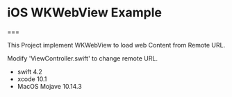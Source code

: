 # iOS WKWebView Example
===

This Project implement WKWebView to load web Content from Remote URL.

Modify 'ViewController.swift' to change remote URL.

- swift 4.2
- xcode 10.1
- MacOS Mojave 10.14.3
